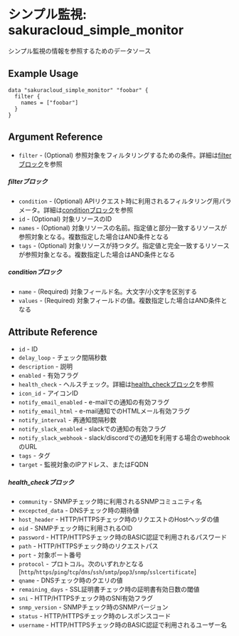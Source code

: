 # シンプル監視: sakuracloud_simple_monitor

シンプル監視の情報を参照するためのデータソース

## Example Usage

```hcl
data "sakuracloud_simple_monitor" "foobar" {
  filter {
    names = ["foobar"]
  }
}
```

## Argument Reference

* `filter` - (Optional) 参照対象をフィルタリングするための条件。詳細は[filterブロック](#filter)を参照 

##### filterブロック

* `condition` - (Optional) APIリクエスト時に利用されるフィルタリング用パラメータ。詳細は[conditionブロック](#condition)を参照  
* `id` - (Optional) 対象リソースのID 
* `names` - (Optional) 対象リソースの名前。指定値と部分一致するリソースが参照対象となる。複数指定した場合はAND条件となる  
* `tags` - (Optional) 対象リソースが持つタグ。指定値と完全一致するリソースが参照対象となる。複数指定した場合はAND条件となる

##### conditionブロック

* `name` - (Required) 対象フィールド名。大文字/小文字を区別する  
* `values` - (Required) 対象フィールドの値。複数指定した場合はAND条件となる


## Attribute Reference

* `id` - ID
* `delay_loop` - チェック間隔秒数
* `description` - 説明
* `enabled` - 有効フラグ
* `health_check` - ヘルスチェック。詳細は[health_checkブロック](#health_check)を参照
* `icon_id` - アイコンID
* `notify_email_enabled` - e-mailでの通知の有効フラグ
* `notify_email_html` - e-mail通知でのHTMLメール有効フラグ
* `notify_interval` - 再通知間隔秒数
* `notify_slack_enabled` - slackでの通知の有効フラグ
* `notify_slack_webhook` - slack/discordでの通知を利用する場合のwebhookのURL
* `tags` - タグ
* `target` - 監視対象のIPアドレス、またはFQDN

##### health_checkブロック

* `community` - SNMPチェック時に利用されるSNMPコミュニティ名
* `excepcted_data` - DNSチェック時の期待値
* `host_header` - HTTP/HTTPSチェック時のリクエストのHostヘッダの値
* `oid` - SNMPチェック時に利用されるOID
* `password` - HTTP/HTTPSチェック時のBASIC認証で利用されるパスワード
* `path` - HTTP/HTTPSチェック時のリクエストパス
* `port` - 対象ポート番号
* `protocol` - プロトコル。次のいずれかとなる [`http`/`https`/`ping`/`tcp`/`dns`/`ssh`/`smtp`/`pop3`/`snmp`/`sslcertificate`]
* `qname` - DNSチェック時のクエリの値
* `remaining_days` - SSL証明書チェック時の証明書有効日数の閾値
* `sni` - HTTP/HTTPSチェック時のSNI有効フラグ
* `snmp_version` - SNMPチェック時のSNMPバージョン
* `status` - HTTP/HTTPSチェック時のレスポンスコード
* `username` - HTTP/HTTPSチェック時のBASIC認証で利用されるユーザー名


